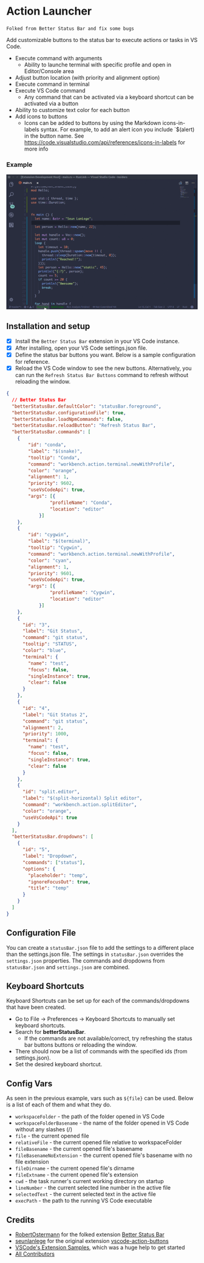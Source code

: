 # Action Launcher

`Folked from Better Status Bar and fix some bugs`

Add customizable buttons to the status bar to execute actions or tasks in VS Code.

- Execute command with arguments
  - Ability to launche terminal with specific profile and open in Editor/Console area
- Adjust button location (with priority and alignment option)
- Execute command in terminal
- Execute VS Code command
  - Any command that can be activated via a keyboard shortcut can be activated via a button
- Ability to customize text color for each button
- Add icons to buttons
  - Icons can be added to buttons by using the Markdown icons-in-labels syntax. For example, to add an alert icon you include `$(alert) in the button name. See https://code.visualstudio.com/api/references/icons-in-labels for more info

### Example

![](action.gif)

## Installation and setup

- [X] Install the `Better Status Bar` extension in your VS Code instance.
- [X] After installing, open your VS Code settings.json file.
- [X] Define the status bar buttons you want. Below is a sample configuration for reference.
- [X] Reload the VS Code window to see the new buttons. Alternatively, you can run the `Refresh Status Bar Buttons` command to refresh without reloading the window.

```json
{
  // Better Status Bar
  "betterStatusBar.defaultColor": "statusBar.foreground",
  "betterStatusBar.configurationFile": true,
  "betterStatusBar.loadNpmCommands": false,
  "betterStatusBar.reloadButton": "Refresh Status Bar",
  "betterStatusBar.commands": [
    {
        "id": "conda",
        "label": "$(snake)",
        "tooltip": "Conda",
        "command": "workbench.action.terminal.newWithProfile",
        "color": "orange",
        "alignment": 1,
        "priority": 9602,
        "useVsCodeApi": true,
        "args": [{
                "profileName": "Conda",
                "location": "editor"
            }]
    },
    {
        "id": "cygwin",
        "label": "$(terminal)",
        "tooltip": "Cygwin",
        "command": "workbench.action.terminal.newWithProfile",
        "color": "cyan",
        "alignment": 1,
        "priority": 9601,
        "useVsCodeApi": true,
        "args": [{
                "profileName": "Cygwin",
                "location": "editor"
            }]
    },
    {
      "id": "3",
      "label": "Git Status",
      "command": "git status",
      "tooltip": "STATUS",
      "color": "blue",
      "terminal": {
        "name": "test",
        "focus": false,
        "singleInstance": true,
        "clear": false
      }
    },
    {
      "id": "4",
      "label": "Git Status 2",
      "command": "git status",
      "alignment": 2,
      "priority": 1000,
      "terminal": {
        "name": "test",
        "focus": false,
        "singleInstance": true,
        "clear": false
      }
    },
    {
      "id": "split.editor",
      "label": "$(split-horizontal) Split editor",
      "command": "workbench.action.splitEditor",
      "color": "orange",
      "useVsCodeApi": true
    }
  ],
  "betterStatusBar.dropdowns": [
    {
      "id": "5",
      "label": "Dropdown",
      "commands": ["status"],
      "options": {
        "placeholder": "temp",
        "ignoreFocusOut": true,
        "title": "temp"
      }
    }
  ]
}
```

## Configuration File

You can create a `statusBar.json` file to add the settings to a different place than the settings.json file.
The settings in `statusBar.json` overrides the `settings.json` properties.
The commands and dropdowns from `statusBar.json` and `settings.json` are combined.

## Keyboard Shortcuts

Keyboard Shortcuts can be set up for each of the commands/dropdowns that have been created.

- Go to File -> Preferences -> Keyboard Shortcuts to manually set keyboard shortcuts.
- Search for **betterStatusBar**.
  - If the commands are not available/correct, try refreshing the status bar buttons buttons or reloading the window.
- There should now be a list of commands with the specified ids (from settings.json).
- Set the desired keyboard shortcut.

## Config Vars

As seen in the previous example, vars such as `${file}` can be used. Below is a list of each of them and what they do.

- `workspaceFolder` - the path of the folder opened in VS Code
- `workspaceFolderBasename` - the name of the folder opened in VS Code without any slashes (/)
- `file` - the current opened file
- `relativeFile` - the current opened file relative to workspaceFolder
- `fileBasename` - the current opened file's basename
- `fileBasenameNoExtension` - the current opened file's basename with no file extension
- `fileDirname` - the current opened file's dirname
- `fileExtname` - the current opened file's extension
- `cwd` - the task runner's current working directory on startup
- `lineNumber` - the current selected line number in the active file
- `selectedText` - the current selected text in the active file
- `execPath` - the path to the running VS Code executable

## Credits

- [RobertOstermann](https://github.com/RobertOstermann/vscode-custom-commands) for the folked extension [Better Status Bar](https://github.com/RobertOstermann/vscode-custom-commands)
- [seunlanlege](https://github.com/seunlanlege) for the original extension [vscode-action-buttons](https://github.com/seunlanlege/vscode-action-buttons)
- [VSCode&#39;s Extension Samples](https://github.com/microsoft/vscode-extension-samples/tree/master/decorator-sample), which was a huge help to get started
- [All Contributors](../../contributors)
